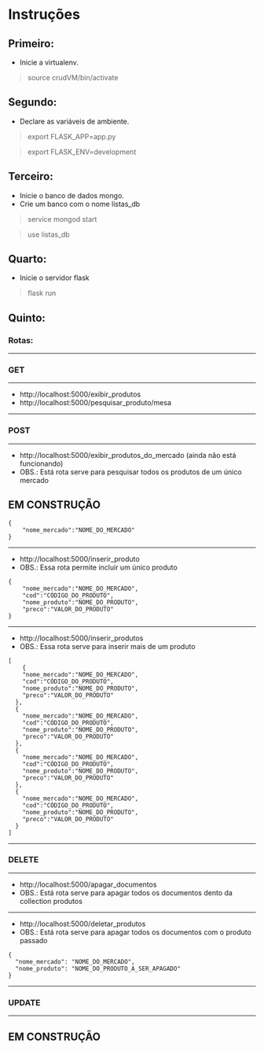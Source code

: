 # Instruções

## Primeiro:
 - Inicie a virtualenv.
> source crudVM/bin/activate

## Segundo:
 - Declare as variáveis de ambiente.
> export FLASK_APP=app.py

> export FLASK_ENV=development

## Terceiro:
 - Inicie o banco de dados mongo.
 - Crie um banco com o nome listas_db
> service mongod start

> use listas_db
 
## Quarto: 
 - Inicie o servidor flask
 > flask run
 
 ## Quinto:
 ### Rotas:
 --------------------------------------------------------------------------------------------------------------------------
 ### GET
 --------------------------------------------------------------------------------------------------------------------------
 - http://localhost:5000/exibir_produtos 
 - http://localhost:5000/pesquisar_produto/mesa
 --------------------------------------------------------------------------------------------------------------------------
 ### POST
 --------------------------------------------------------------------------------------------------------------------------
 - http://localhost:5000/exibir_produtos_do_mercado  (ainda não está funcionando)
 - OBS.:  Está rota serve para pesquisar todos os produtos de um único mercado
 
 ## EM CONSTRUÇÃO
 
```
{
    "nome_mercado":"NOME_DO_MERCADO"
}
```

--------------------------------------------------------------------------------------------------------------------------

- http://localhost:5000/inserir_produto
- OBS.: Essa rota permite incluir um único produto
```
{
	"nome_mercado":"NOME_DO_MERCADO",
	"cod":"CÓDIGO_DO_PRODUTO",
	"nome_produto":"NOME_DO_PRODUTO",
	"preco":"VALOR_DO_PRODUTO"
}

```
  
 --------------------------------------------------------------------------------------------------------------------------
- http://localhost:5000/inserir_produtos
- OBS.: Essa rota serve para inserir mais de um produto

```
[
	{
	"nome_mercado":"NOME_DO_MERCADO",
	"cod":"CÓDIGO_DO_PRODUTO",
	"nome_produto":"NOME_DO_PRODUTO",
	"preco":"VALOR_DO_PRODUTO"
  },
  {
	"nome_mercado":"NOME_DO_MERCADO",
	"cod":"CÓDIGO_DO_PRODUTO",
	"nome_produto":"NOME_DO_PRODUTO",
	"preco":"VALOR_DO_PRODUTO"
  },
  {
	"nome_mercado":"NOME_DO_MERCADO",
	"cod":"CÓDIGO_DO_PRODUTO",
	"nome_produto":"NOME_DO_PRODUTO",
	"preco":"VALOR_DO_PRODUTO"
  },
  {
	"nome_mercado":"NOME_DO_MERCADO",
	"cod":"CÓDIGO_DO_PRODUTO",
	"nome_produto":"NOME_DO_PRODUTO",
	"preco":"VALOR_DO_PRODUTO"
  }
]
```

--------------------------------------------------------------------------------------------------------------------------
### DELETE
--------------------------------------------------------------------------------------------------------------------------

- http://localhost:5000/apagar_documentos
- OBS.: Está rota serve para apagar todos os documentos dento da collection produtos

--------------------------------------------------------------------------------------------------------------------------

- http://localhost:5000/deletar_produtos
- OBS.: Está rota serve para apagar todos os documentos com o produto passado

```
{
  "nome_mercado": "NOME_DO_MERCADO",
  "nome_produto": "NOME_DO_PRODUTO_A_SER_APAGADO"
}

```
--------------------------------------------------------------------------------------------------------------------------
### UPDATE
--------------------------------------------------------------------------------------------------------------------------

## EM CONSTRUÇÃO

